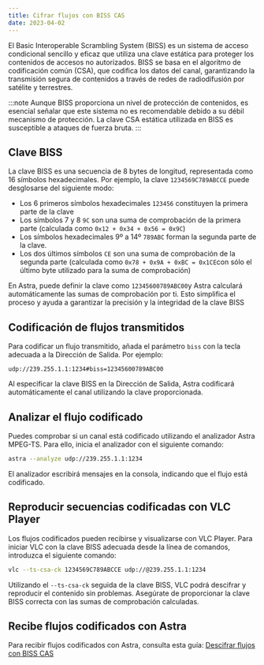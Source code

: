 ```yaml
---
title: Cifrar flujos con BISS CAS
date: 2023-04-02
---
```


El Basic Interoperable Scrambling System (BISS) es un sistema de acceso condicional sencillo y eficaz que utiliza una clave estática para proteger los contenidos de accesos no autorizados. BISS se basa en el algoritmo de codificación común (CSA), que codifica los datos del canal, garantizando la transmisión segura de contenidos a través de redes de radiodifusión por satélite y terrestres.

:::note
Aunque BISS proporciona un nivel de protección de contenidos, es esencial señalar que este sistema no es recomendable debido a su débil mecanismo de protección. La clave CSA estática utilizada en BISS es susceptible a ataques de fuerza bruta.
:::

## Clave BISS[](https://help.cesbo.com/astra/delivery/cas/encrypt-streams-with-biss-cas#biss-key)

La clave BISS es una secuencia de 8 bytes de longitud, representada como 16 símbolos hexadecimales. Por ejemplo, la clave `1234569C789ABCCE` puede desglosarse del siguiente modo:

- Los 6 primeros símbolos hexadecimales `123456` constituyen la primera parte de la clave
- Los símbolos 7 y 8 `9C` son una suma de comprobación de la primera parte (calculada como `0x12 + 0x34 + 0x56 = 0x9C`)
- Los símbolos hexadecimales 9º a 14º `789ABC` forman la segunda parte de la clave.
- Los dos últimos símbolos `CE` son una suma de comprobación de la segunda parte (calculada como `0x78 + 0x9A + 0xBC = 0x1CE`con sólo el último byte utilizado para la suma de comprobación)

En Astra, puede definir la clave como `12345600789ABC00`y Astra calculará automáticamente las sumas de comprobación por ti. Esto simplifica el proceso y ayuda a garantizar la precisión y la integridad de la clave BISS

## Codificación de flujos transmitidos[](https://help.cesbo.com/astra/delivery/cas/encrypt-streams-with-biss-cas#scrambling-transmitted-streams)

Para codificar un flujo transmitido, añada el parámetro `biss` con la tecla adecuada a la Dirección de Salida. Por ejemplo:

```
udp://239.255.1.1:1234#biss=12345600789ABC00
```

Al especificar la clave BISS en la Dirección de Salida, Astra codificará automáticamente el canal utilizando la clave proporcionada.

## Analizar el flujo codificado[](https://help.cesbo.com/astra/delivery/cas/encrypt-streams-with-biss-cas#analyze-scrambled-stream)

Puedes comprobar si un canal está codificado utilizando el analizador Astra MPEG-TS. Para ello, inicia el analizador con el siguiente comando:

```sh
astra --analyze udp://239.255.1.1:1234
```

El analizador escribirá mensajes en la consola, indicando que el flujo está codificado.

## Reproducir secuencias codificadas con VLC Player[](https://help.cesbo.com/astra/delivery/cas/encrypt-streams-with-biss-cas#play-scrambled-streams-with-vlc-player)

Los flujos codificados pueden recibirse y visualizarse con VLC Player. Para iniciar VLC con la clave BISS adecuada desde la línea de comandos, introduzca el siguiente comando:

```sh
vlc --ts-csa-ck 1234569C789ABCCE udp://@239.255.1.1:1234
```

Utilizando el `--ts-csa-ck` seguida de la clave BISS, VLC podrá descifrar y reproducir el contenido sin problemas. Asegúrate de proporcionar la clave BISS correcta con las sumas de comprobación calculadas.

## Recibe flujos codificados con Astra[](https://help.cesbo.com/astra/delivery/cas/encrypt-streams-with-biss-cas#receive-scrambled-streams-with-astra)

Para recibir flujos codificados con Astra, consulta esta guía: [Descifrar flujos con BISS CAS](https://help.cesbo.com/astra/processing/cas/decrypt-biss)
